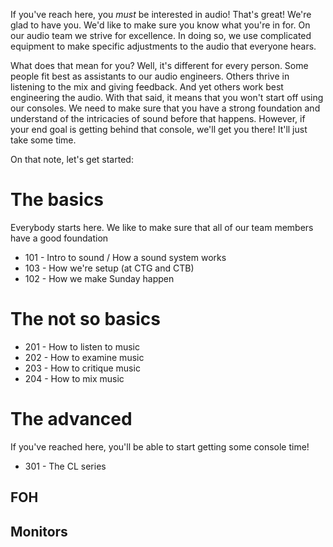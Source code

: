 <!-- TITLE: Training -->
<!-- SUBTITLE: A quick summary of Training -->

If you've reach here, you _must_ be interested in audio! That's great! We're glad to have you. We'd like to make sure you know what you're in for. On our audio team we strive for excellence. In doing so, we use complicated equipment to make specific adjustments to the audio that everyone hears. 

What does that mean for you? Well, it's different for every person. Some people fit best as assistants to our audio engineers. Others thrive in listening to the mix and giving feedback. And yet others work best engineering the audio. With that said, it means that you won't start off using our consoles. We need to make sure that you have a strong foundation and understand of the intricacies of sound before that happens. However, if your end goal is getting behind that console, we'll get you there! It'll just take some time. 

On that note, let's get started:
# The basics
Everybody starts here. We like to make sure that all of our team members have a good foundation

* 101 - Intro to sound / How a sound system works
* 103 - How we're setup (at CTG and CTB)
* 102 - How we make Sunday happen
# The not so basics
* 201 - How to listen to music
* 202 - How to examine music
* 203 - How to critique music
* 204 - How to mix music
# The advanced
If you've reached here, you'll be able to start getting some console time!

* 301 - The CL series

## FOH
## Monitors